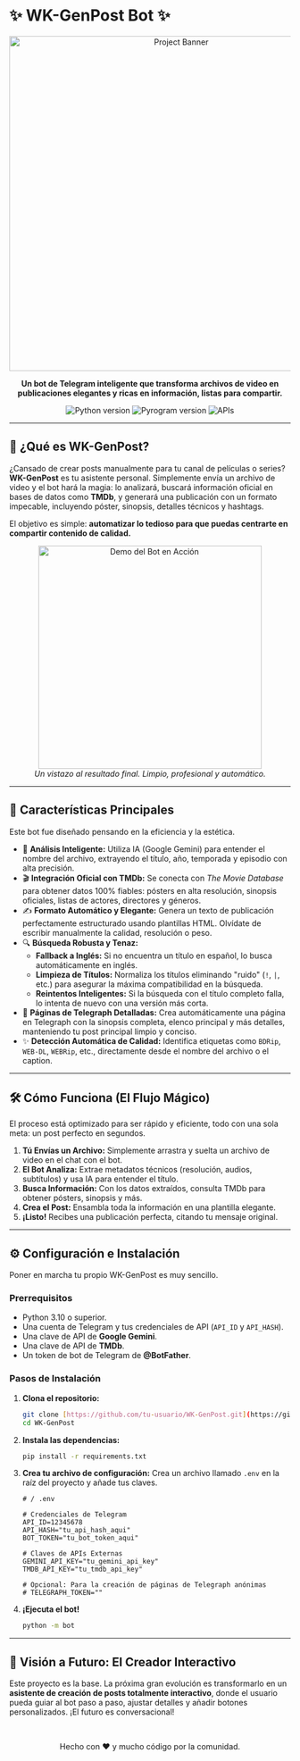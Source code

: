 # ✨ WK-GenPost Bot ✨

<div align="center">
  <img src="https://iili.io/3Q8HbFs.jpg" alt="Project Banner" width="600"/>
</div>

<p align="center">
  <strong>Un bot de Telegram inteligente que transforma archivos de video en publicaciones elegantes y ricas en información, listas para compartir.</strong>
</p>

<p align="center">
  <img src="https://img.shields.io/badge/Python-3.11+-blue?style=for-the-badge&logo=python" alt="Python version">
  <img src="https://img.shields.io/badge/Pyrogram-2.0-orange?style=for-the-badge&logo=telegram" alt="Pyrogram version">
  <img src="https://img.shields.io/badge/API-TMDb%20%7C%20Gemini-green?style=for-the-badge&logo=google-cloud" alt="APIs">
</p>

---

## 🚀 ¿Qué es WK-GenPost?

¿Cansado de crear posts manualmente para tu canal de películas o series? **WK-GenPost** es tu asistente personal. Simplemente envía un archivo de video y el bot hará la magia: lo analizará, buscará información oficial en bases de datos como **TMDb**, y generará una publicación con un formato impecable, incluyendo póster, sinopsis, detalles técnicos y hashtags.

El objetivo es simple: **automatizar lo tedioso para que puedas centrarte en compartir contenido de calidad.**

<div align="center">
  <img src="https://iili.io/3Q8HbFs.jpg" alt="Demo del Bot en Acción" width="400"/>
  <br>
  <em>Un vistazo al resultado final. Limpio, profesional y automático.</em>
</div>

---

## 🌟 Características Principales

Este bot fue diseñado pensando en la eficiencia y la estética.

* 🤖 **Análisis Inteligente:** Utiliza IA (Google Gemini) para entender el nombre del archivo, extrayendo el título, año, temporada y episodio con alta precisión.
* 🎬 **Integración Oficial con TMDb:** Se conecta con *The Movie Database* para obtener datos 100% fiables: pósters en alta resolución, sinopsis oficiales, listas de actores, directores y géneros.
* ✍️ **Formato Automático y Elegante:** Genera un texto de publicación perfectamente estructurado usando plantillas HTML. Olvídate de escribir manualmente la calidad, resolución o peso.
* 🔍 **Búsqueda Robusta y Tenaz:**
    * **Fallback a Inglés:** Si no encuentra un título en español, lo busca automáticamente en inglés.
    * **Limpieza de Títulos:** Normaliza los títulos eliminando "ruido" (`!`, `|`, etc.) para asegurar la máxima compatibilidad en la búsqueda.
    * **Reintentos Inteligentes:** Si la búsqueda con el título completo falla, lo intenta de nuevo con una versión más corta.
* 📄 **Páginas de Telegraph Detalladas:** Crea automáticamente una página en Telegraph con la sinopsis completa, elenco principal y más detalles, manteniendo tu post principal limpio y conciso.
* ✨ **Detección Automática de Calidad:** Identifica etiquetas como `BDRip`, `WEB-DL`, `WEBRip`, etc., directamente desde el nombre del archivo o el caption.

---

## 🛠️ Cómo Funciona (El Flujo Mágico)

El proceso está optimizado para ser rápido y eficiente, todo con una sola meta: un post perfecto en segundos.

1.  **Tú Envías un Archivo:** Simplemente arrastra y suelta un archivo de video en el chat con el bot.
2.  **El Bot Analiza:** Extrae metadatos técnicos (resolución, audios, subtítulos) y usa IA para entender el título.
3.  **Busca Información:** Con los datos extraídos, consulta TMDb para obtener pósters, sinopsis y más.
4.  **Crea el Post:** Ensambla toda la información en una plantilla elegante.
5.  **¡Listo!** Recibes una publicación perfecta, citando tu mensaje original.

---

## ⚙️ Configuración e Instalación

Poner en marcha tu propio WK-GenPost es muy sencillo.

### Prerrequisitos
* Python 3.10 o superior.
* Una cuenta de Telegram y tus credenciales de API (`API_ID` y `API_HASH`).
* Una clave de API de **Google Gemini**.
* Una clave de API de **TMDb**.
* Un token de bot de Telegram de **@BotFather**.

### Pasos de Instalación

1.  **Clona el repositorio:**
    ```bash
    git clone [https://github.com/tu-usuario/WK-GenPost.git](https://github.com/tu-usuario/WK-GenPost.git)
    cd WK-GenPost
    ```

2.  **Instala las dependencias:**
    ```bash
    pip install -r requirements.txt
    ```

3.  **Crea tu archivo de configuración:**
    Crea un archivo llamado `.env` en la raíz del proyecto y añade tus claves.

    ```dotenv
    # / .env

    # Credenciales de Telegram
    API_ID=12345678
    API_HASH="tu_api_hash_aqui"
    BOT_TOKEN="tu_bot_token_aqui"

    # Claves de APIs Externas
    GEMINI_API_KEY="tu_gemini_api_key"
    TMDB_API_KEY="tu_tmdb_api_key"

    # Opcional: Para la creación de páginas de Telegraph anónimas
    # TELEGRAPH_TOKEN="" 
    ```

4.  **¡Ejecuta el bot!**
    ```bash
    python -m bot
    ```

---

## 🔮 Visión a Futuro: El Creador Interactivo

Este proyecto es la base. La próxima gran evolución es transformarlo en un **asistente de creación de posts totalmente interactivo**, donde el usuario pueda guiar al bot paso a paso, ajustar detalles y añadir botones personalizados. ¡El futuro es conversacional!

<br>

<p align="center">
  Hecho con ❤️ y mucho código por la comunidad.
</p>
